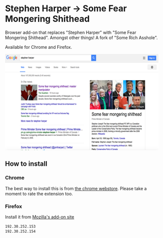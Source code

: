 Stephen Harper -> Some Fear Mongering Shithead
=============

Browser add-on that replaces "Stephen Harper" with "Some Fear Mongering Shithead". Amongst other things!  A fork of "Some Rich Asshole".

Available for Chrome and Firefox.

![Screenshot](/screenshot.png)

## How to install

### Chrome

The best way to install this is from [the chrome webstore](https://https://chrome.google.com/webstore/detail/fear-mongering-shithead/hkgpjbjehhennbkmmhhoelofdhhcfhfk). Please take a moment to rate the extension too.

### Firefox

Install it from [Mozilla's add-on site](https://addons.mozilla.org/en-US/firefox/addon/some-fear-mongering-shithead/)



    192.30.252.153
    192.30.252.154
